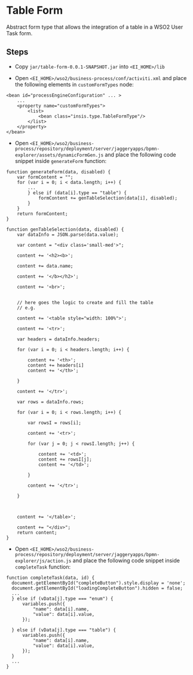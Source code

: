 # Table Form

Abstract form type that allows the integration of a table in a WSO2 User Task form.

## Steps

- Copy `jar/table-form-0.0.1-SNAPSHOT.jar` into `<EI_HOME>/lib`

- Open `<EI_HOME>/wso2/business-process/conf/activiti.xml` and place the following elements in `customFormTypes` node:

```
<bean id="processEngineConfiguration" ... >
    ...
    <property name="customFormTypes">
        <list>
            <bean class="insis.type.TableFormType"/>
        </list>
    </property>
</bean>
```

- Open `<EI_HOME>/wso2/business-process/repository/deployment/server/jaggeryapps/bpmn-explorer/assets/dynamicFormGen.js` and place the following code snippet inside `generateForm` function:

```
function generateForm(data, disabled) {
    var formContent = "";
    for (var i = 0; i < data.length; i++) {
        ...
        } else if (data[i].type == "table") {
            formContent += genTableSelection(data[i], disabled);
        }
    }
    return formContent;
}

function genTableSelection(data, disabled) {
    var dataInfo = JSON.parse(data.value);

    var content = "<div class='small-med'>";

    content += '<h2><b>';

    content += data.name;

    content += '</b></h2>';

    content += '<br>';


    // here goes the logic to create and fill the table
    // e.g.

    content += '<table style="width: 100%">';

    content += '<tr>';

    var headers = dataInfo.headers;

    for (var i = 0; i < headers.length; i++) {

        content += '<th>';
        content += headers[i]
        content += '</th>';

    }

    content += '</tr>';

    var rows = dataInfo.rows;

    for (var i = 0; i < rows.length; i++) {

        var rowsI = rows[i];

        content += '<tr>';

        for (var j = 0; j < rowsI.length; j++) {

            content += '<td>';
            content += rowsI[j];
            content += '</td>';

        }

        content += '</tr>';

    }



    content += '</table>';

    content += "</div>";
    return content;
}
```

- Open `<EI_HOME>/wso2/business-process/repository/deployment/server/jaggeryapps/bpmn-explorer/js/action.js` and place the following code snippet inside `completeTask` function:

```
function completeTask(data, id) {
  document.getElementById("completeButton").style.display = 'none';
  document.getElementById("loadingCompleteButton").hidden = false;
  ...
  } else if (vData[j].type === "enum") {
      variables.push({
          "name": data[i].name,
          "value": data[i].value,
      });

  } else if (vData[j].type === "table") {
      variables.push({
          "name": data[i].name,
          "value": data[i].value,
      });
  }
  ...
}
```
